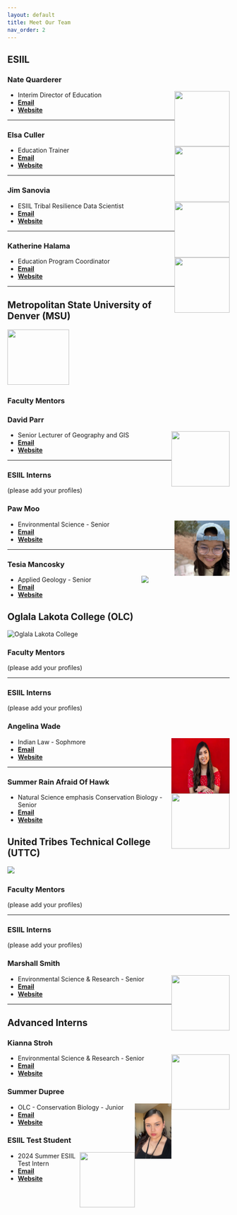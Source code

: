```yaml
---
layout: default
title: Meet Our Team
nav_order: 2
---
```


## ESIIL

### **Nate Quarderer** 

<img 
  style="float: right;" 
  src="https://earthlab.colorado.edu/sites/default/files/styles/square_med/public/media/image/profile.png?itok=81I5qGge" 
  width="125" height="125">
  
  * Interim Director of Education
  * <a href = "mailto:naqu1888@colorado.edu" target="_blank">**Email** </a>
  * <a href = "https://earthlab.colorado.edu/our-team/nathan-quarderer" target="_blank">**Website**</a>

***

### **Elsa Culler**

<img 
  style="float: right;" 
  src="https://avatars.githubusercontent.com/u/3465768?v=4" 
  width="125" height="125">
  
* Education Trainer
* <a href="mailto:elcu4811@colorado.edu" target = "_blank">**Email**</a>
* <a href="https://earthlab.colorado.edu/our-team/elsa-culler" target="_blank">**Website**</a>

***

### **Jim Sanovia**

<img 
  style="float: right;" 
  src="https://esiil.org/sites/default/files/inline-images/20221003_143744_1.jpg" 
  width="125" height="125">
  
  * ESIIL Tribal Resilience Data Scientist
  * <a href="mailto: jasa9153@colorado.edu" target="_blank">**Email**
  * <a href="https://esiil.org/our-team" target="_blank">**Website**</a>

***

### **Katherine Halama** 

<img 
  style="float: right;" 
  src="https://earthlab.colorado.edu/sites/default/files/styles/square_med/public/media/image/IMG_20210521_202146%20copy.jpg?itok=mhH4wgui" 
  width="125" height="125">
  
  * Education Program Coordinator
  * <a href="mailto: kaha4475@colorado.edu" target="_blank">**Email**</a>
  * <a href="https://earthlab.colorado.edu/our-team/katherine-halama" target="_blank">**Website**</a>

***

## Metropolitan State University of Denver (MSU)

<img 
  style="float: " 
  src="https://upload.wikimedia.org/wikipedia/en/thumb/c/cc/MSU_Denver_Roadrunners.svg/2880px-MSU_Denver_Roadrunners.svg.png" 
  width="140" height="125">

### **Faculty Mentors** 
 
### **David Parr** 

<img 
  style="float: right;" 
  src="https://daveparr.com/wp-content/uploads/2023/12/1629988354360.jpg" 
  width="132" height="125">
  
  * Senior Lecturer of Geography and GIS
  * <a href="mailto: githubesiil@fishslappingdance.com" target="_blank">**Email**</a>
  * <a href="https://daveparr.com/" target="_blank">**Website**</a>

***

### **ESIIL Interns**

(please add your profiles)


### **Paw Moo** 

<img 
  style="float: right;" 
  src="https://github.com/PawHEKMoo/PawHEKMoo.github.io/blob/main/img/me3.jpeg?raw=true" 
  width="125" height="125">
  
  * Environmental Science - Senior
  * <a href="mailto: pmoo1@msudenver.edu" target="_blank">**Email**</a>
  * <a href="https://pawhekmoo.github.io/" target="_blank">**Website**</a>

***

###  **Tesia Mancosky**

<img 
  style="float: right;" 
  src="https://avatars.githubusercontent.com/u/167322827?v=4" 
  width="200" >
  
  * Applied Geology - Senior
  * <a href="mailto: tmancosk@msudenver.edu" target="_blank">**Email**</a>
  * <a href="https://tes-ani.github.io/" target="_blank">**Website**</a>

  
## Oglala Lakota College (OLC)

![Oglala Lakota College](https://www.olc.edu/theme/olc/images/logo.png)

### **Faculty Mentors** 
(please add your profiles)

***

### **ESIIL Interns** 
(please add your profiles)



### **Angelina Wade** 

<img 
  style="float: right;" 
  src="https://github.com/angelinawade12/angelinawade12.github.io/blob/main/img/professional_photo.jpg?raw=true" 
  width="132" height="125">
  
  * Indian Law - Sophmore
  * <a href="mailto: awade29716@olc.edu" target="_blank">**Email**</a>
  * <a href="https://angelinawade12.github.io/" target="_blank">**Website**</a>
  
***

### **Summer Rain Afraid Of Hawk**

<img 
  style="float: right;" 
  src="https://github.com/SummerAfraidofHawk/SummerAfraidofHawk.github.io/blob/main/img/Buffalo%20Harvest.jpg" 
  width="132" height="125">
  

  * Natural Science emphasis Conservation Biology - Senior
  * <a href="mailto: safraid19582@olc.edu" target="_blank">**Email**</a>
  * <a href="https://summerafraidofhawk.github.io/" target="_blank">**Website**</a>
  

## United Tribes Technical College (UTTC)

<img src="https://uttc.edu/wp-content/uploads/2021/04/uttc-logo-long.png">

### **Faculty Mentors** 
(please add your profiles)

***

### **ESIIL Interns** 
(please add your profiles)

### **Marshall Smith** 

<img 
  style="float: right;" 
  src="https://instagram.ffar1-2.fna.fbcdn.net/v/t51.2885-19/387693032_320832033875982_841846565515082481_n.jpg?stp=dst-jpg_s320x320&_nc_ht=instagram.ffar1-2.fna.fbcdn.net&_nc_cat=106&_nc_ohc=jsUXJym92bQAb4jBJ-T&edm=AOQ1c0wBAAAA&ccb=7-5&oh=00_AfDHVpWSAdKdsuaKrlik7MVSHOVGZ0mYPqqMlAz3NOGz2w&oe=66287361&_nc_sid=8b3546" 
  width="132" height="125">
  
  * Environmental Science & Research - Senior
  * <a href="mailto: smith.marshall@stu.uttc.edu" target="_blank">**Email**</a>
  * <a href="https://orduck31.github.io/" target="_blank">**Website**</a>






***

## **Advanced Interns** 

### **Kianna Stroh** 

<img 
  style="float: right;" 
  src="https://avatars.githubusercontent.com/u/128726312?v=4" 
  width="132" height="125">
  
  * Environmental Science & Research - Senior
  * <a href="mailto: stroh.kianna@stu.uttc.edu" target="_blank">**Email**</a>
  * <a href="https://kistroh.github.io/Kistroh-esiil-stars-webpage/" target="_blank">**Website**</a>

### **Summer Dupree** 

<img 
  style="float: right;" 
  src="https://github.com/sdupree27886/sdupree/blob/main/AIHEC_headshot_cropped.png" 
  width="auto" height="125">
  
  * OLC - Conservation Biology - Junior
  * <a href="mailto: sdupree27886@olc.edu" target="_blank">**Email**</a>
  * <a href="https://sdupree27886.github.io/sdupree/" target="_blank">**Website**</a>


### **ESIIL Test Student** 

<img 
  style="float: right;" 
  src="https://avatars.githubusercontent.com/u/165216453?s=400&u=c0a5a77805ace1d65559f9e8c93fcbe70d960b10&v=4" 
  width="125" height="125">
  
  * 2024 Summer ESIIL Test Intern
  * <a href = "mailto:ESIILtest24@gmail.com" target="_blank">**Email**</a>
  * <a href = "https://esiiltest24.github.io" target="_blank">**Website**</a>
